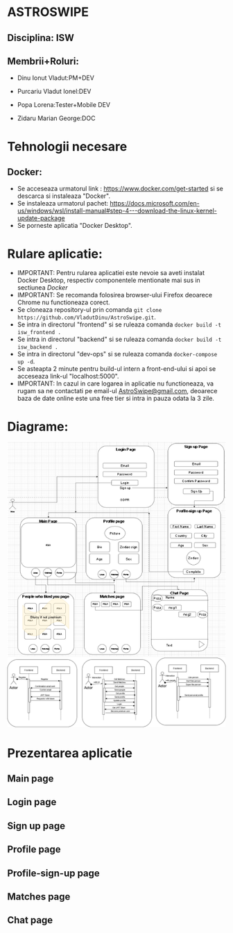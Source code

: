 ASTROSWIPE
=====
Disciplina: ISW
----

Membrii+Roluri:
----

- Dinu Ionut Vladut:PM+DEV

- Purcariu Vladut Ionel:DEV

- Popa Lorena:Tester+Mobile DEV

- Zidaru Marian George:DOC

Tehnologii necesare
====

Docker:
----
* Se acceseaza urmatorul link : https://www.docker.com/get-started si se descarca si instaleaza "Docker".
* Se instaleaza urmatorul pachet: https://docs.microsoft.com/en-us/windows/wsl/install-manual#step-4---download-the-linux-kernel-update-package 
* Se porneste aplicatia "Docker Desktop".


Rulare aplicatie:
====
- IMPORTANT: Pentru rularea aplicatiei este nevoie sa aveti instalat Docker Desktop, respectiv componentele mentionate mai sus in sectiunea *Docker*
- IMPORTANT: Se recomanda folosirea browser-ului Firefox deoarece Chrome nu functioneaza corect.
- Se cloneaza repository-ul prin comanda `git clone https://github.com/VladutDinu/AstroSwipe.git`.
- Se intra in directorul "frontend" si se ruleaza comanda `docker build -t isw_frontend .`
- Se intra in directorul "backend" si se ruleaza comanda `docker build -t isw_backend .`
- Se intra in directorul "dev-ops" si se ruleaza comanda `docker-compose up -d`.
- Se asteapta 2 minute pentru build-ul intern a front-end-ului si apoi se acceseaza link-ul "localhost:5000".
- IMPORTANT: In cazul in care logarea in aplicatie nu functioneaza, va rugam sa ne contactati pe email-ul AstroSwipe@gmail.com, deoarece baza de date online este una free tier si intra in pauza odata la 3 zile.

Diagrame:
====
![Diagrama frontend](documentatie/_frontend.png)
![Diagrama backend](documentatie/Backend-flow.drawio.png)

Prezentarea aplicatie
====

Main page
---

Login page
---

Sign up page
---

Profile page
---

Profile-sign-up page
---

Matches page
---

Chat page
---